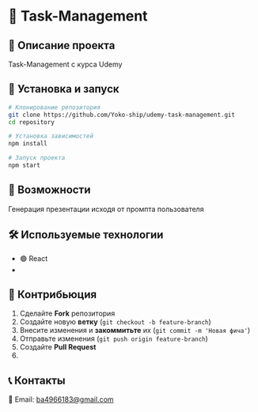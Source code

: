 # 🌟 Task-Management

&#x20; &#x20;

## 🚀 Описание проекта

Task-Management с курса Udemy
## 🔧 Установка и запуск

```bash
# Клонирование репозитория
git clone https://github.com/Yoko-ship/udemy-task-management.git
cd repository

# Установка зависимостей
npm install

# Запуск проекта
npm start
```

## 📌 Возможности

Генерация презентации исходя от промпта пользователя

## 🛠 Используемые технологии

- 🟢 React
- 
## 🤝 Контрибьюция

1. Сделайте **Fork** репозитория
2. Создайте новую **ветку** (`git checkout -b feature-branch`)
3. Внесите изменения и **закоммитьте** их (`git commit -m 'Новая фича'`)
4. Отправьте изменения (`git push origin feature-branch`)
5. Создайте **Pull Request**
6. 
## 📞 Контакты
📧 Email: ba4966183@gmail.com



